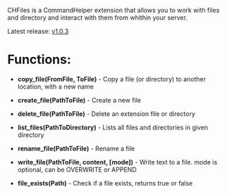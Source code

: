 CHFiles is a CommandHelper extension that allows you to work with files and directory and interact with them from whithin your server.

Latest release: [v1.0.3](https://github.com/macjuul/CHFiles/releases/tag/v1.0.3)

# Functions:

* **copy_file(FromFile, ToFile)** - Copy a file (or directory) to another location, with a new name

* **create_file(PathToFile)** - Create a new file

* **delete_file(PathToFile)** - Delete an extension file or directory

* **list_files(PathToDirectory)** - Lists all files and directories in given directory

* **rename_file(PathToFile)** - Rename a file

* **write_file(PathToFile, content, [mode])** - Write text to a file. mode is optional, can be OVERWRITE or APPEND

* **file_exists(Path)** - Check if a file exists, returns true or false
